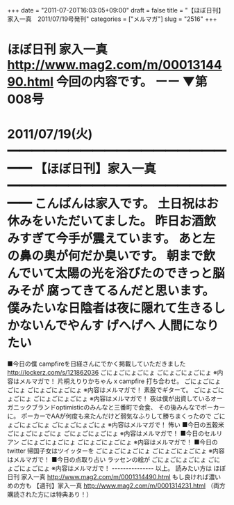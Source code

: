 +++
date = "2011-07-20T16:03:05+09:00"
draft = false
title = "【ほぼ日刊】家入一真　2011/07/19号発刊"
categories = ["メルマガ"]
slug = "2516"
+++

ほぼ日刊 家入一真
<a href="http://www.mag2.com/m/0001314490.html" target="_blank">http://www.mag2.com/m/0001314490.html</a>
今回の内容です。
ーー
▼第008号
　　　　　　　　　　　　2011/07/19(火)
━━━━━━━━━━━━━━━━━━━━
【ほぼ日刊】家入一真
━━━━━━━━━━━━━━━━━━━━
こんばんは家入です。
土日祝はお休みをいただいてました。
昨日お酒飲みすぎて今手が震えています。
あと左の鼻の奥が何だか臭いです。
朝まで飲んでいて太陽の光を浴びたのできっと脳みそが
腐ってきてるんだと思います。
僕みたいな日陰者は夜に隠れて生きるしかないんでやんす
げへげへ
人間になりたい
===============================
■今日の僕
campfireを日経さんにでかく掲載していただきました
http://lockerz.com/s/121862036
ごにょごにょごにょ
ごにょごにょごにょ
※内容はメルマガで！
片桐えりりかちゃん x campfire 打ち合わせ。
ごにょごにょごにょ
ごにょごにょごにょ
※内容はメルマガで！
素股でギターて。
ごにょごにょごにょ
ごにょごにょごにょ
※内容はメルマガで！
夜は僕が出資しているオーガニックブランドoptimisticのみんなと三番町で会食、
その後みんなでポーカーに。
ポーカーでAAが何度も来たんだけど弱気なふりして勝ちまくったので
ごにょごにょごにょ
ごにょごにょごにょ
※内容はメルマガで！
怖い
■今日の五穀米
ごにょごにょごにょ
ごにょごにょごにょ
※内容はメルマガで！
■今日のセルリアン
ごにょごにょごにょ
ごにょごにょごにょ
※内容はメルマガで！
■今日のtwitter
帰国子女はツイッターを
ごにょごにょごにょ
ごにょごにょごにょ
※内容はメルマガで！
■今日の点取り占い
ラッセンの絵が
ごにょごにょごにょ
ごにょごにょごにょ
※内容はメルマガで！
&#45;&#45;&#45;&#45;&#45;&#45;&#45;&#45;&#45;&#45;&#45;&#45;&#45;&#45;&#45;
以上。
読みたい方は
ほぼ日刊 家入一真
<a href="http://www.mag2.com/m/0001314490.html" target="_blank">http://www.mag2.com/m/0001314490.html</a>
もし良ければ濃いめの方も
【週刊】家入一真
<a href="http://www.mag2.com/m/0001314231.html" target="_blank">http://www.mag2.com/m/0001314231.html</a>
（両方購読された方には特典あり！）

